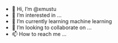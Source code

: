 - 👋 Hi, I’m @xmustu
- 👀 I’m interested in ...
- 🌱 I’m currently learning machine learning
- 💞️ I’m looking to collaborate on ...
- 📫 How to reach me ...

<!---
xmustu/xmustu is a ✨ special ✨ repository because its `README.md` (this file) appears on your GitHub profile.
You can click the Preview link to take a look at your changes.
--->
